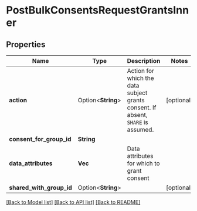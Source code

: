# PostBulkConsentsRequestGrantsInner

## Properties

Name | Type | Description | Notes
------------ | ------------- | ------------- | -------------
**action** | Option<**String**> | Action for which the data subject grants consent. If absent, `SHARE` is assumed. | [optional]
**consent_for_group_id** | **String** |  | 
**data_attributes** | **Vec<String>** | Data attributes for which to grant consent | 
**shared_with_group_id** | Option<**String**> |  | [optional]

[[Back to Model list]](../README.md#documentation-for-models) [[Back to API list]](../README.md#documentation-for-api-endpoints) [[Back to README]](../README.md)


